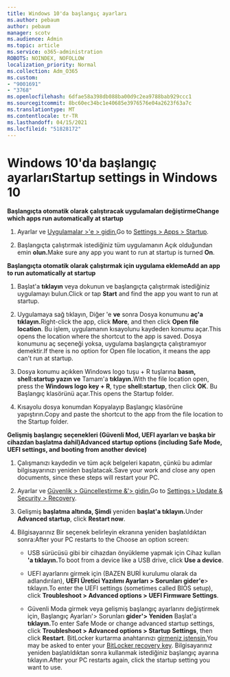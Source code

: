 ```yaml
---
title: Windows 10'da başlangıç ayarları
ms.author: pebaum
author: pebaum
manager: scotv
ms.audience: Admin
ms.topic: article
ms.service: o365-administration
ROBOTS: NOINDEX, NOFOLLOW
localization_priority: Normal
ms.collection: Adm_O365
ms.custom:
- "9001691"
- "3768"
ms.openlocfilehash: 6dfae58a398db088ba00d9c2ea9788bab929ccc1
ms.sourcegitcommit: 8bc60ec34bc1e40685e3976576e04a2623f63a7c
ms.translationtype: MT
ms.contentlocale: tr-TR
ms.lasthandoff: 04/15/2021
ms.locfileid: "51828172"
---
```

# <a name="startup-settings-in-windows-10"></a><span data-ttu-id="f7987-102">Windows 10'da başlangıç ayarları</span><span class="sxs-lookup"><span data-stu-id="f7987-102">Startup settings in Windows 10</span></span>

<span data-ttu-id="f7987-103">**Başlangıçta otomatik olarak çalıştıracak uygulamaları değiştirme**</span><span class="sxs-lookup"><span data-stu-id="f7987-103">**Change which apps run automatically at startup**</span></span>

1. <span data-ttu-id="f7987-104">Ayarlar ve [Uygulamalar >'e > gidin.](ms-settings:startupapps?activationSource=GetHelp)</span><span class="sxs-lookup"><span data-stu-id="f7987-104">Go to [Settings > Apps > Startup](ms-settings:startupapps?activationSource=GetHelp).</span></span>

2. <span data-ttu-id="f7987-105">Başlangıçta çalıştırmak istediğiniz tüm uygulamanın Açık olduğundan emin **olun.**</span><span class="sxs-lookup"><span data-stu-id="f7987-105">Make sure any app you want to run at startup is turned **On**.</span></span>

<span data-ttu-id="f7987-106">**Başlangıçta otomatik olarak çalıştırmak için uygulama ekleme**</span><span class="sxs-lookup"><span data-stu-id="f7987-106">**Add an app to run automatically at startup**</span></span>

1. <span data-ttu-id="f7987-107">Başlat'a **tıklayın** veya dokunun ve başlangıçta çalıştırmak istediğiniz uygulamayı bulun.</span><span class="sxs-lookup"><span data-stu-id="f7987-107">Click or tap **Start** and find the app you want to run at startup.</span></span>

2. <span data-ttu-id="f7987-108">Uygulamaya sağ tıklayın, Diğer 'e **ve** sonra Dosya konumunu **aç'a tıklayın.**</span><span class="sxs-lookup"><span data-stu-id="f7987-108">Right-click the app, click **More**, and then click **Open file location**.</span></span> <span data-ttu-id="f7987-109">Bu işlem, uygulamanın kısayolunu kaydeden konumu açar.</span><span class="sxs-lookup"><span data-stu-id="f7987-109">This opens the location where the shortcut to the app is saved.</span></span> <span data-ttu-id="f7987-110">Dosya konumunu aç seçeneği yoksa, uygulama başlangıçta çalıştıramıyor demektir.</span><span class="sxs-lookup"><span data-stu-id="f7987-110">If there is no option for Open file location, it means the app can't run at startup.</span></span>

3. <span data-ttu-id="f7987-111">Dosya konumu açıkken Windows logo tuşu + R tuşlarına **basın,** **shell:startup yazın ve** Tamam'a **tıklayın.**</span><span class="sxs-lookup"><span data-stu-id="f7987-111">With the file location open, press the **Windows logo key  + R**, type **shell:startup**, then click **OK**.</span></span> <span data-ttu-id="f7987-112">Bu Başlangıç klasörünü açar.</span><span class="sxs-lookup"><span data-stu-id="f7987-112">This opens the Startup folder.</span></span>

4. <span data-ttu-id="f7987-113">Kısayolu dosya konumdan Kopyalayıp Başlangıç klasörüne yapıştırın.</span><span class="sxs-lookup"><span data-stu-id="f7987-113">Copy and paste the shortcut to the app from the file location to the Startup folder.</span></span>

<span data-ttu-id="f7987-114">**Gelişmiş başlangıç seçenekleri (Güvenli Mod, UEFI ayarları ve başka bir cihazdan başlatma dahil)**</span><span class="sxs-lookup"><span data-stu-id="f7987-114">**Advanced startup options (including Safe Mode, UEFI settings, and booting from another device)**</span></span>

1. <span data-ttu-id="f7987-115">Çalışmanızı kaydedin ve tüm açık belgeleri kapatın, çünkü bu adımlar bilgisayarınızı yeniden başlatacak.</span><span class="sxs-lookup"><span data-stu-id="f7987-115">Save your work and close any open documents, since these steps will restart your PC.</span></span>

2. <span data-ttu-id="f7987-116">Ayarlar ve [Güvenlik > Güncelleştirme &'> gidin.](ms-settings:recovery?activationSource=GetHelp)</span><span class="sxs-lookup"><span data-stu-id="f7987-116">Go to [Settings > Update & Security > Recovery](ms-settings:recovery?activationSource=GetHelp).</span></span>

3. <span data-ttu-id="f7987-117">Gelişmiş **başlatma altında, Şimdi** yeniden **başlat'a tıklayın.**</span><span class="sxs-lookup"><span data-stu-id="f7987-117">Under **Advanced startup**, click **Restart now**.</span></span> 

4. <span data-ttu-id="f7987-118">Bilgisayarınız Bir seçenek belirleyin ekranına yeniden başlatıldıktan sonra:</span><span class="sxs-lookup"><span data-stu-id="f7987-118">After your PC restarts to the Choose an option screen:</span></span>

    - <span data-ttu-id="f7987-119">USB sürücüsü gibi bir cihazdan önyükleme yapmak için Cihaz kullan **'a tıklayın.**</span><span class="sxs-lookup"><span data-stu-id="f7987-119">To boot from a device like a USB drive, click **Use a device**.</span></span>

    - <span data-ttu-id="f7987-120">UEFI ayarlarını girmek için (BAZEN BURİ kurulumu olarak da adlandırılan), **UEFI Üretici Yazılımı Ayarları > Sorunları gider'e**> tıklayın.</span><span class="sxs-lookup"><span data-stu-id="f7987-120">To enter the UEFI settings (sometimes called BIOS setup), click **Troubleshoot > Advanced options > UEFI Firmware Settings**.</span></span> 

    - <span data-ttu-id="f7987-121">Güvenli Moda girmek veya gelişmiş başlangıç ayarlarını değiştirmek için, Başlangıç Ayarları'> Sorunları **gider'> Yeniden** Başlat'a **tıklayın.**</span><span class="sxs-lookup"><span data-stu-id="f7987-121">To enter Safe Mode or change advanced startup settings, click **Troubleshoot > Advanced options > Startup Settings**, then click **Restart**.</span></span> <span data-ttu-id="f7987-122">BitLocker kurtarma anahtarınızı [girmeniz istensin.](https://support.microsoft.com/help/4026181/windows-10-find-my-bitlocker-recovery-key)</span><span class="sxs-lookup"><span data-stu-id="f7987-122">You may be asked to enter your [BitLocker recovery key](https://support.microsoft.com/help/4026181/windows-10-find-my-bitlocker-recovery-key).</span></span> <span data-ttu-id="f7987-123">Bilgisayarınız yeniden başlatıldıktan sonra kullanmak istediğiniz başlangıç ayarına tıklayın.</span><span class="sxs-lookup"><span data-stu-id="f7987-123">After your PC restarts again, click the startup setting you want to use.</span></span>